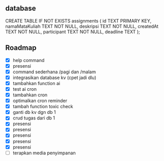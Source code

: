 ## database

CREATE TABLE IF NOT EXISTS assignments (
  id TEXT PRIMARY KEY,
  namaMataKuliah TEXT NOT NULL,
  deskripsi TEXT NOT NULL,
  createdAt TEXT NOT NULL,
  participant TEXT NOT NULL,
  deadline TEXT
);

## Roadmap
- [x] help command
- [x] presensi
- [x] command sederhana /pagi dan /malam
- [x] integrasikan database kv (cpet jadi dlu)
- [x] tambahkan function ai
- [x] test ai cron 
- [x] tambahkan cron 
- [x] optimalkan cron reminder
- [x] tambah function toxic check
- [x] ganti db kv dgn db 1
- [x] crud tugas dari db 1
- [x] presensi
- [x] presensi
- [x] presensi
- [x] presensi
- [x] presensi
- [ ] terapkan media penyimpanan
